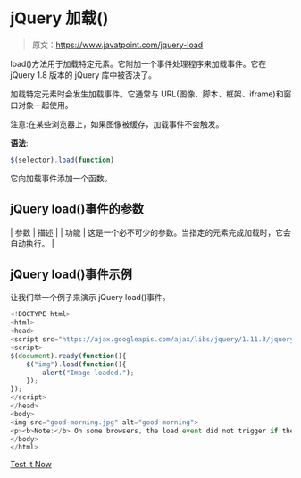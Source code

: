 # jQuery 加载()

> 原文：<https://www.javatpoint.com/jquery-load>

load()方法用于加载特定元素。它附加一个事件处理程序来加载事件。它在 jQuery 1.8 版本的 jQuery 库中被否决了。

加载特定元素时会发生加载事件。它通常与 URL(图像、脚本、框架、iframe)和窗口对象一起使用。

注意:在某些浏览器上，如果图像被缓存，加载事件不会触发。

**语法**:

```js
$(selector).load(function)

```

它向加载事件添加一个函数。

## jQuery load()事件的参数

| 参数 | 描述 |
| 功能 | 这是一个必不可少的参数。当指定的元素完成加载时，它会自动执行。 |

## jQuery load()事件示例

让我们举一个例子来演示 jQuery load()事件。

```js
<!DOCTYPE html>
<html>
<head>
<script src="https://ajax.googleapis.com/ajax/libs/jquery/1.11.3/jquery.min.js"></script>
<script>
$(document).ready(function(){
    $("img").load(function(){
        alert("Image loaded.");
    });
});
</script>
</head>
<body>
<img src="good-morning.jpg" alt="good morning">
<p><b>Note:</b> On some browsers, the load event did not trigger if the image is cached.</p>
</body>
</html> 

```

[Test it Now](https://www.javatpoint.com/oprweb/test.jsp?filename=jqueryload1)
